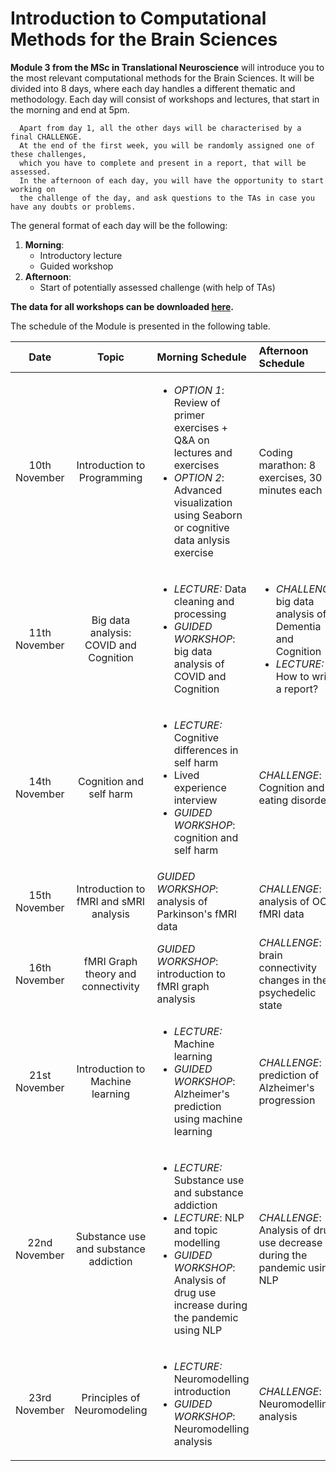 # Introduction to Computational Methods for the Brain Sciences

**Module 3 from the MSc in Translational Neuroscience** will introduce you to the most relevant computational methods for the Brain Sciences. It will be divided into 8 days, where each day handles a different thematic and methodology. Each day will consist of workshops and lectures, that start in the morning and end at 5pm. 
      
      Apart from day 1, all the other days will be characterised by a final CHALLENGE. 
      At the end of the first week, you will be randomly assigned one of these challenges, 
      which you have to complete and present in a report, that will be assessed. 
      In the afternoon of each day, you will have the opportunity to start working on 
      the challenge of the day, and ask questions to the TAs in case you have any doubts or problems. 

The general format of each day will be the following: 

1. **Morning**:
    * Introductory lecture 
    * Guided workshop
2. **Afternoon**:
    * Start of potentially assessed challenge (with help of TAs)

**The data for all workshops can be downloaded [here](https://imperiallondon-my.sharepoint.com/:f:/g/personal/vg816_ic_ac_uk/EhHQbb-ruvFNqZm1a_5XmY8BfzRxYfLnHRGCFW5wq222Kg).**

The schedule of the Module is presented in the following table.

| Date | Topic | Morning Schedule | Afternoon Schedule| 
| :---: | :---: |:--- |:--- |
| 10th November | Introduction to Programming | <ul><li>*OPTION 1*: Review of primer exercises + Q&A on lectures and exercises </li><li>*OPTION 2*: Advanced visualization using Seaborn or cognitive data anlysis exercise</li></ul> | Coding marathon: 8 exercises, 30 minutes each |  
| 11th November | Big data analysis: COVID and Cognition| <ul><li>*LECTURE:* Data cleaning and processing</li><li>*GUIDED WORKSHOP*: big data analysis of COVID and Cognition</li></ul> |  <ul><li>*CHALLENGE*: big data analysis of Dementia and Cognition </li><li> *LECTURE:* How to write a report?</li></ul> | 
| 14th November |  Cognition and self harm  | <ul><li>*LECTURE:* Cognitive differences in self harm </li><li>Lived experience interview </li><li>*GUIDED WORKSHOP*: cognition and self harm</li></ul> | *CHALLENGE*: Cognition and eating disorders | 
| 15th November |  Introduction to fMRI and sMRI analysis | *GUIDED WORKSHOP*: analysis of Parkinson's fMRI data | *CHALLENGE*: analysis of OCD fMRI data| 
| 16th November |  fMRI Graph theory and connectivity | *GUIDED WORKSHOP*: introduction to fMRI graph analysis | *CHALLENGE*: brain connectivity changes in the psychedelic state| 
| 21st November |  Introduction to Machine learning | <ul><li>*LECTURE:* Machine learning </li><li>*GUIDED WORKSHOP*: Alzheimer's prediction using machine learning </li></ul> | *CHALLENGE*: prediction of Alzheimer's progression| 
| 22nd November |  Substance use and substance addiction  | <ul><li>*LECTURE:* Substance use and substance addiction </li><li>*LECTURE*: NLP and topic modelling</li><li>*GUIDED WORKSHOP*: Analysis of drug use increase during the pandemic using NLP </li></ul> | *CHALLENGE*: Analysis of drug use decrease during the pandemic using NLP | 
| 23rd November |  Principles of Neuromodeling | <ul><li>*LECTURE:* Neuromodelling introduction </li><li>*GUIDED WORKSHOP*: Neuromodelling analysis </li></ul> | *CHALLENGE*: Neuromodelling analysis | 
